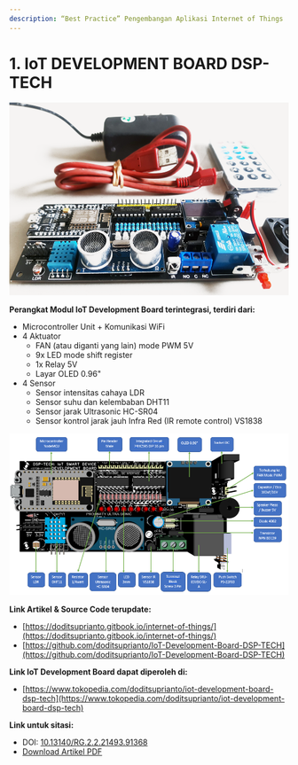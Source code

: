 ```yaml
---
description: “Best Practice” Pengembangan Aplikasi Internet of Things
---
```


# 1. IoT DEVELOPMENT BOARD DSP-TECH

![IoT Development Board](.gitbook/assets/cover%20%281%29.png)

**Perangkat Modul IoT Development Board terintegrasi, terdiri dari:**

* Microcontroller Unit + Komunikasi WiFi
* 4 Aktuator 
  * FAN \(atau diganti yang lain\) mode PWM 5V
  * 9x LED mode shift register 
  * 1x Relay 5V
  * Layar OLED 0.96"
* 4 Sensor
  * Sensor intensitas cahaya LDR
  * Sensor suhu dan kelembaban DHT11 
  * Sensor jarak Ultrasonic HC-SR04
  * Sensor kontrol jarak jauh Infra Red \(IR remote control\) VS1838

![Bagian-bagian dari IoT Development Board](.gitbook/assets/boq.png)

**Link Artikel & Source Code terupdate:**

* [https://doditsuprianto.gitbook.io/internet-of-things/](https://doditsuprianto.gitbook.io/internet-of-things/) 
* [https://github.com/doditsuprianto/IoT-Development-Board-DSP-TECH](https://github.com/doditsuprianto/IoT-Development-Board-DSP-TECH)

**Link IoT Development Board dapat diperoleh di:**

* [https://www.tokopedia.com/doditsuprianto/iot-development-board-dsp-tech](https://www.tokopedia.com/doditsuprianto/iot-development-board-dsp-tech)

**Link untuk sitasi:**

* DOI: [10.13140/RG.2.2.21493.91368](https://www.researchgate.net/publication/351776333_Best_Practice_Pengembangan_Aplikasi_Internet_of_Things?channel=doi&linkId=60a9137092851ca9dcdabaf4&showFulltext=true)
* [Download Artikel PDF](https://www.researchgate.net/profile/Dodit-Suprianto-2/publication/351776333_Best_Practice_Pengembangan_Aplikasi_Internet_of_Things/links/60a9137092851ca9dcdabaf4/Best-Practice-Pengembangan-Aplikasi-Internet-of-Things.pdf?_sg%5B0%5D=WHG3g3MG9wFL7Q0QETTXw6gG5Yu1aX89d8rf6WNoDKqUBrYbbcyhvhi13THwbDCO6wreIv_rnlI7YAYz2H1T7A.tcqpuXudsg3fcYQGEdIRxX2S5mZeXH5hGl4q3gyxDv7JcoqeSVj36A6PLK4wvMfHwYxu6NK9QJnAcREm0ZDYHg&_sg%5B1%5D=s3iG-Ew5huX3fTdMMTyo17Mf_744wZPVlNmrsHUebcPcAPg9OedqrQzIe-AIu68pPH8gw68v5AuHgR4F1sSrvdloT_rIwSHegvpvc8Tb-Z9h.tcqpuXudsg3fcYQGEdIRxX2S5mZeXH5hGl4q3gyxDv7JcoqeSVj36A6PLK4wvMfHwYxu6NK9QJnAcREm0ZDYHg&_iepl=)

